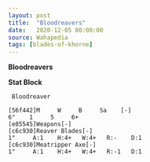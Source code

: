 ```yaml
---
layout: post
title:  "Bloodreavers"
date:   2020-12-05 00:00:00
source: Wahapedia
tags: [blades-of-khorne]
---
```


**Bloodreavers**

**Stat Block**
```
 Bloodreaver
```

```
[56f442]M     W     B     Sa    [-]
6"    1     5     6+    
[e85545]Weapons[-]
[c6c930]Reaver Blades[-]
1"     A:1    H:4+   W:4+   R:-    D:1   
[c6c930]Meatripper Axe[-]
1"     A:1    H:4+   W:4+   R:-1   D:1   
```
    